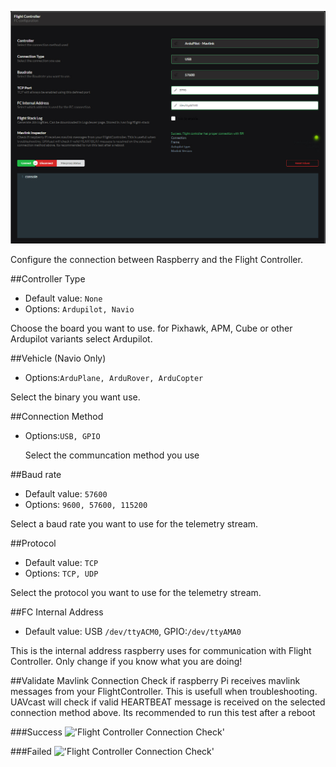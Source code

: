 !['Flight Controller Selection'](../images/pages/Flight-Controller/fc-type.jpg)

Configure the connection between Raspberry and the Flight Controller.

##Controller Type

- Default value: `None`
- Options: `Ardupilot, Navio`

Choose the board you want to use. for Pixhawk, APM, Cube or other Ardupilot variants select Ardupilot.

##Vehicle (Navio Only)

- Options:`ArduPlane, ArduRover, ArduCopter`

Select the binary you want use.

##Connection Method

- Options:`USB, GPIO`

  Select the communcation method you use

##Baud rate

- Default value: `57600`
- Options: `9600, 57600, 115200`

Select a baud rate you want to use for the telemetry stream.

##Protocol

- Default value: `TCP`
- Options: `TCP, UDP`

Select the protocol you want to use for the telemetry stream.

##FC Internal Address

- Default value: USB `/dev/ttyACM0`, GPIO:`/dev/ttyAMA0`

This is the internal address raspberry uses for communication with Flight Controller.
Only change if you know what you are doing!

##Validate Mavlink Connection
Check if raspberry Pi receives mavlink messages from your FlightController. This is usefull when troubleshooting. UAVcast will check if valid HEARTBEAT message is received on the selected connection method above.
Its recommended to run this test after a reboot

###Success
!['Flight Controller Connection Check'](../images/pages/Flight-Controller/fc_check_success.jpg)

###Failed
!['Flight Controller Connection Check'](../images/pages/Flight-Controller/fc_check_failed.jpg)
